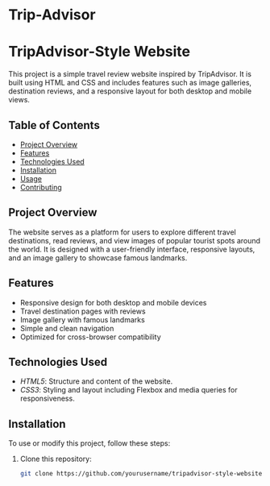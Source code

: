 # Trip-Advisor
# TripAdvisor-Style Website

This project is a simple travel review website inspired by TripAdvisor. It is built using HTML and CSS and includes features such as image galleries, destination reviews, and a responsive layout for both desktop and mobile views.

## Table of Contents
- [Project Overview](#project-overview)
- [Features](#features)
- [Technologies Used](#technologies-used)
- [Installation](#installation)
- [Usage](#usage)
- [Contributing](#contributing)


## Project Overview
The website serves as a platform for users to explore different travel destinations, read reviews, and view images of popular tourist spots around the world. It is designed with a user-friendly interface, responsive layouts, and an image gallery to showcase famous landmarks.

## Features
- Responsive design for both desktop and mobile devices
- Travel destination pages with reviews
- Image gallery with famous landmarks
- Simple and clean navigation
- Optimized for cross-browser compatibility

## Technologies Used
- *HTML5*: Structure and content of the website.
- *CSS3*: Styling and layout including Flexbox and media queries for responsiveness.

## Installation
To use or modify this project, follow these steps:

1. Clone this repository:
   ```bash
   git clone https://github.com/yourusername/tripadvisor-style-website.git
